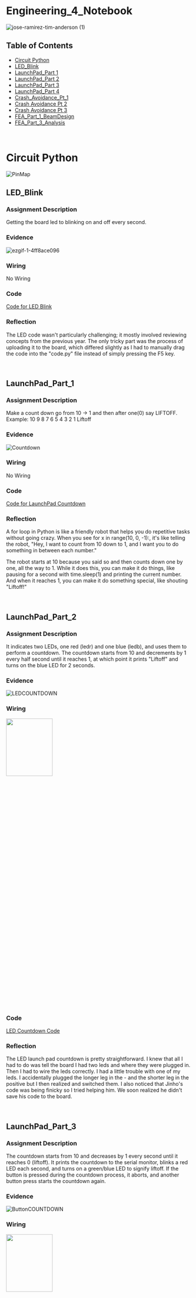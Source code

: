 # Engineering_4_Notebook

![jose-ramirez-tim-anderson (1)](https://github.com/MasonD552/Engineering_4_Notebook/blob/main/images/jose-ramirez-tim-anderson.gif)
&nbsp;

## Table of Contents
* [Circuit Python](Circuit_Python)
* [LED_Blink](#LED_Blink)
* [LaunchPad_Part 1](#LaunchPad_Part_1)
* [LaunchPad_Part 2](#LaunchPad_Part_2)
* [LaunchPad_Part 3](#LaunchPad_Part_3)
* [LaunchPad_Part 4](#LaunchPad_Part_4)
* [Crash_Avoidance_Pt_1](#Crash_Avoidance_Pt_1)
* [Crash Avoidance Pt 2](#Crash_Avoidance_Pt_2)
* [Crash Avoidance Pt 3](#Crash_Avoidance_Pt_3)
* [FEA_Part_1_BeamDesign](#FEA_Part_1_BeamDesign)
* [FEA_Part_3_Analysis](#FEA_Part_3_Analysis)

&nbsp;
# Circuit Python
![PinMap](https://github.com/MasonD552/Engineering_4_Notebook/blob/main/images/Screenshot%202023-09-12%20201819.png)

## LED_Blink

### Assignment Description

Getting the board led to blinking on and off every second.

### Evidence 

![ezgif-1-4ff8ace096](https://github.com/MasonD552/Engineering_4_Notebook/assets/91158978/dd274ec4-a577-4c9a-b4ca-1d311f63547d)


### Wiring

No Wiring

### Code

[Code for LED Blink](https://github.com/MasonD552/Engineering_4_Notebook/blob/main/raspberry-pi/LED_Blink.py)
### Reflection

The LED code wasn't particularly challenging; it mostly involved reviewing concepts from the previous year. The only tricky part was the process of uploading it to the board, which differed slightly as I had to manually drag the code into the "code.py" file instead of simply pressing the F5 key.

&nbsp;


## LaunchPad_Part_1

### Assignment Description

Make a count down go from 10 -> 1 and then after one(0) say LIFTOFF. Example: 10 9 8 7 6 5 4 3 2 1 Liftoff

### Evidence 
![Countdown](https://github.com/MasonD552/Engineering_4_Notebook/blob/main/images/ezgif.com-video-to-gif.gif)

### Wiring

No Wiring

### Code

[Code for LaunchPad Countdown](https://github.com/MasonD552/Engineering_4_Notebook/blob/0d7bec4f410bc323a3a9192ba7742061eb506b4a/raspberry-pi/LaunchPadPt1_Countdown.py)
### Reflection

A for loop in Python is like a friendly robot that helps you do repetitive tasks without going crazy. When you see for x in range(10, 0, -1):, it's like telling the robot, "Hey, I want to count from 10 down to 1, and I want you to do something in between each number."

The robot starts at 10 because you said so and then counts down one by one, all the way to 1. While it does this, you can make it do things, like pausing for a second with time.sleep(1) and printing the current number. And when it reaches 1, you can make it do something special, like shouting "Liftoff!"

&nbsp;
## LaunchPad_Part_2

### Assignment Description
It indicates two LEDs, one red (ledr) and one blue (ledb), and uses them to perform a countdown. The countdown starts from 10 and decrements by 1 every half second until it reaches 1, at which point it prints "Liftoff" and turns on the blue LED for 2 seconds.

### Evidence 

![LEDCOUNTDOWN](https://github.com/MasonD552/Engineering_4_Notebook/blob/main/images/ezgif.com-video-to-gif%20(1).gif)
### Wiring
<img src="https://github.com/MasonD552/Engineering_4_Notebook/blob/main/images/image_67140865.JPG"  width="50%" height="20%">

### Code

[LED Countdown Code](https://github.com/MasonD552/Engineering_4_Notebook/blob/main/raspberry-pi/LaunchPadPt2_LEDS.py)

### Reflection

The LED launch pad countdown is pretty straightforward. I knew that all I had to do was tell the board I had two leds and where they were plugged in. Then I had to wire the leds correctly. I had a little trouble with one of my leds. I accidentally plugged the longer leg in the - and the shorter leg in the positive but I then realized and switched them. I also noticed that Jinho's code was being finicky so I tried helping him. We soon realized he didn't save his code to the board.

&nbsp;

## LaunchPad_Part_3

### Assignment Description

The countdown starts from 10 and decreases by 1 every second until it reaches 0 (liftoff). It prints the countdown to the serial monitor, blinks a red LED each second, and turns on a green/blue LED to signify liftoff. If the button is pressed during the countdown process, it aborts, and another button press starts the countdown again.

### Evidence 

![ButtonCOUNTDOWN](https://github.com/MasonD552/Engineering_4_Notebook/blob/main/images/ButtonCountdown.gif)

### Wiring

<img src="https://github.com/MasonD552/Engineering_4_Notebook/blob/main/images/Countdownbuttonwiring.JPG"  width="50%" height="20%">

### Code

[Button Countdown Code](https://github.com/MasonD552/Engineering_4_Notebook/blob/main/raspberry-pi/LaunchPadPt3_Button.py)

### Reflection
For this assignment, I was able to do the 🔥 SPICY VERSION 🔥 by when the button is pressed it ✋ aborts and then 🔄 resets the code back up to the top and waits for the button to be pressed again. I had trouble figuring out how to get the code not to abort and start the countdown at the same time. I solved this by using different states. I also had 🤔 the issue of not knowing how to get the code to reset to the top, so I put an if statement at the bottom so that if liftoff or abort happened, it would reset the code. 🚀🔁💡


&nbsp;
## LaunchPad_Part_4

### Assignment Description

The countdown starts from 10 and decreases by 1 every second until it reaches 0 (liftoff). It prints the countdown to the serial monitor, blinks a red LED each second, and turns on a green LED to signify liftoff. A servo motor slowly retracts the launch tower starting at 3 seconds until it reaches 180 degrees at takeoff. If the button is pressed during the countdown process, it aborts, and another button press starts the countdown again.

### Evidence 

![ServoCOUNTDOWN](https://github.com/MasonD552/Engineering_4_Notebook/blob/main/images/countdownservo.gif)

### Wiring

<img src="https://github.com/MasonD552/Engineering_4_Notebook/blob/main/images/IMG_2525.jpg"  width="50%" height="20%">

### Code

[Servo Countdown Code](https://github.com/MasonD552/Engineering_4_Notebook/blob/main/raspberry-pi/LaunchPadPt4_Servo.py)

### Reflection

One of the main challenges I encountered was synchronizing the countdown, servo rotation, and button press handling. To address this, I introduced different states in the code. Initially, I had to ensure that the countdown didn't start immediately upon pressing the button. I resolved this by utilizing a state flag that allowed the countdown to commence only after the second button press, creating a smooth user experience. ✋🔄

Another significant challenge was coordinating the servo's rotation to start at 3 seconds and continuously sweep until liftoff. To tackle this, I employed a flag that signaled the initiation of servo rotation precisely when the countdown reached 3 seconds. This flag-controlled servo movement ensured that the servo gradually reached 180 degrees by liftoff, aligning with the mission commander's requirements. 🤖🕒 But I was unable to get it to start at 3 seconds. So I did not do the 3 seconds.

Furthermore, I handled button presses during the countdown, allowing for an "abort" action. Upon detecting an abort, the code reset its state, preparing for another countdown. This functionality was achieved by incorporating state management in the code. 🔁💡

In the end, the code successfully orchestrated a synchronized countdown, servo rotation, and button interaction, meeting the requirements for a controlled liftoff sequence. 🌟


&nbsp;
## Crash_Avoidance_Pt_1

### Assignment Description
This reads acceleration values from an MPU6050 accelerometer connected to a Raspberry Pi Pico.
The acceleration values are rounded to three decimal places and continuously printed to the serial monitor

### Evidence 

<img src="https://github.com/MasonD552/Engineering_4_Notebook/blob/main/images/CrashAvoidancePt1.gif"  width="80%" height="50%">

### Wiring

<img src="https://github.com/MasonD552/Engineering_4_Notebook/blob/main/images/WIN_20230919_13_42_01_Pro.jpg"  width="50%" height="20%">

### Code

[Crash Avoidance Pt. 1 Code](https://github.com/MasonD552/Engineering_4_Notebook/blob/main/raspberry-pi/Crash_Avoidance_Accelerometer.py)

### Reflection

😎 The coolest part of this assignment was definitely diving into the world of f-strings! 🚀 F-strings are really like the superheroes of Python formatting, making everything appear incredibly organized and simplifying the task of printing multiple values in a single statement. 🦸‍♂️💥

Imagine you're juggling a bunch of variables and data, and you want to display them in a clear and neat way. That's where f-strings come to the rescue! You can effortlessly insert variables and expressions directly into your strings, using curly braces {} to enclose them. This not only keeps your code clean but also makes it super readable. 📚✨

For instance, if you have variables `name` and `age`, you can print them together in a sentence like this:

```python
name = "John"
age = 30
print(f"My name is {name} and I am {age} years old.")
```

The values of `name` and `age` seamlessly integrate into your string, making it a breeze to understand and maintain. 🙌

But wait, there's more! 🎉 You also mentioned learning about the `round()` function. 📏 This nifty function is like your personal math wizard, allowing you to round numerical values to a specific decimal place. 🧙‍♂️✨

Let's say you have a float like `pi = 3.14159265359`, and you only want to display it with two decimal places:

```python
pi = 3.14159265359
rounded_pi = round(pi, 2)
print(f"The rounded value of pi is approximately {rounded_pi}.")
```

The `round()` function does the magic here, rounding `pi` to two decimal places and giving you a clean and precise result. 🎩🔮

So, f-strings and `round()` are two powerful tools in your Python arsenal that make your code more organized, readable, and precise. 🐍💻🚀

&nbsp;
## Crash_Avoidance_Pt_2

### Assignment Description
This reads acceleration values from an MPU6050 accelerometer connected to a Raspberry Pi Pico.
The acceleration values are rounded to three decimal places and continuously printed to the serial monitor if the accelerometer is rotated 90 degrees then a red LED will turn on. 
Connect a battery to make it so that the board runs wirelessly. 

### Evidence 

<img src="https://github.com/MasonD552/Engineering_4_Notebook/blob/main/images/crashavoidancelightpower.gif"  width="80%" height="50%">

### Wiring

<img src="https://github.com/MasonD552/Engineering_4_Notebook/blob/main/images/WIN_20230922_13_37_43_Pro.jpg"  width="50%" height="20%">

### Code

[Crash Avoidance Pt. 2 Code](https://github.com/MasonD552/Engineering_4_Notebook/blob/main/raspberry-pi/Crash_Avoidance_Light%2BPower.py)

### Reflection
In this assignment, we were tasked to build on the last assignment with the MPU6050. We had to add on by making it battery-powered and adding an LED.

📊 Threshold Creation 📏

The first thing I did was create a threshold. This threshold was a variable that would be set to an angle of 90 degrees. When the accelerometer went past 90 degrees, it would turn on the LED.

💡 LED Logic Challenge 💭

The hardest part was figuring out whether to have the threshold be greater than the x and y variables or just z. So I decided to do just z, then it worked.

👏 Credits to Mr. Miller 👨‍🏫

I give credit to Mr. Miller as the only person to be able to get the battery out of the battery connector.


&nbsp;
## Crash_Avoidance_Pt_3

### Assignment Description
This reads acceleration values from an MPU6050 accelerometer connected to a Raspberry Pi Pico.
The acceleration values are rounded to three decimal places and continuously printed to the serial monitor if the accelerometer is rotated 90 degrees then a red LED will turn on. 
Connect a battery to make it so that the board runs wirelessly. 
Print angular velocity values to OLED.

### Evidence 

<img src="https://github.com/MasonD552/Engineering_4_Notebook/blob/main/images/OLEDCrashAvoidance.gif"  width="80%" height="50%">

### Wiring

<img src="https://github.com/MasonD552/Engineering_4_Notebook/blob/main/images/OLED_CrashAccel.jpg"  width="50%" height="20%">

### Code

[Crash Avoidance Pt. 3 Code](https://github.com/MasonD552/Engineering_4_Notebook/blob/main/raspberry-pi/Crash_Avoidance_OLED.py)

### Reflection

🚁 **Raspberry Pi Pico Crash Avoidance Module with MPU6050 and OLED** 🛠️

In this assignment, I was able to get the board to be rotated 90 degrees then turn on an LED and print the angular velocity values to an OLED.

🧩 **Address Conundrum** 🤔

The hardest part of this assignment was figuring out the address of the OLED vs. the MPU6050. I found that the OLED's address was 0x3D, and the MPU's address was 0x68. When I realized that I was supposed to put the SDA and SCL into the same pin, it worked. 

📊 **Displaying Data** 📝

I was also able to figure out how to print my values on the board and have it say "LED Status:". In general, this assignment taught me how to print onto the OLED.


&nbsp;
## FEA_Part_1_BeamDesign

### Assignment Description

This assignment explores engineering tradeoffs by designing a 3D-printed beam to maximize load-bearing capacity while adhering to specific constraints. The goal is to create a beam that avoids breaking or excessive bending(beyond 35mm) and satisfies the following requirements:


* Use the provided attachment block without modifications. 
* Ensure full engagement with the holder. 
* Follow the example eye bolt mounting geometry. 
* Place the eyebolt hole's center 180 mm from the attachment block's front face. 
* Prevent any part of the beam from extending below the attachment block. 
* Maintain vertical angles >= 45 degrees relative to the horizontal plane. 
* Use PLA material. 
* Keep the entire beam, including the attachment block, under 13 grams in weight.


### Part Link 

[Beam Onshape Link](https://cvilleschools.onshape.com/documents/dd59f389e3f75e6c83491e1b/w/01511871c7c3bde9b77a0bbb/e/06a6eb71a015865d3f97e651?renderMode=0&uiState=651c4c872c3aec7eb76807df). 

### Part Image

![BeamOnshapePic](https://github.com/MasonD552/Engineering_4_Notebook/blob/main/images/Beam%20Starter%20%2B%20Holder%20Copy%201.png)

### Reflection

This assignment was enjoyable and challenging for us. We took inspiration on this design from the I beam which is the most substantial beam so we wanted to incorporate it into our design. The problem with the I beam was that it had too much of an overhang so we redesigned it as a Y beam for support. Another issue we ran into was having too much weight, in the beginning, the beam was very solid but it had way too much weight. For the cut down we had to add several circles and rectangular holes which affected the stability of the beam. My advice is for next time to create a little simpler design to avoid all the holes that we had to put, although I think our Y beam design was sturdy.

&nbsp;
## FEA_Part_3_Analysis

### Points Most Likely to Fail

Our beam did well against the FEA but there is definitely room for improvement. In the base of our beam the bottom as well as the top are under pressure and it would snap there. The problem is the sharp corners and lack of materials, we are going to fix it by adding fillets and slimming it down to bulk up certain parts. Another problem we faced was the stress of the line of circles because they are too close together. 


### Part Link 

[Beam Onshape Link](https://cvilleschools.onshape.com/documents/dd59f389e3f75e6c83491e1b/w/01511871c7c3bde9b77a0bbb/e/06a6eb71a015865d3f97e651?renderMode=0&uiState=651c4c872c3aec7eb76807df). 

### Part Image

<figure>
    <img src="https://github.com/MasonD552/Engineering_4_Notebook/blob/main/images/BeamStressAnalysis.png"
         alt="BeamStressAnalysis">
    <figcaption>von Mises stress(MPa)</figcaption>
</figure>
<figure>
    <img src="https://github.com/MasonD552/Engineering_4_Notebook/blob/main/images/BeamDisplacementAnalysis.png"
         alt="BeamDisplacementAnalysis">
    <figcaption>Displacement(mm)</figcaption>
</figure>





&nbsp;



